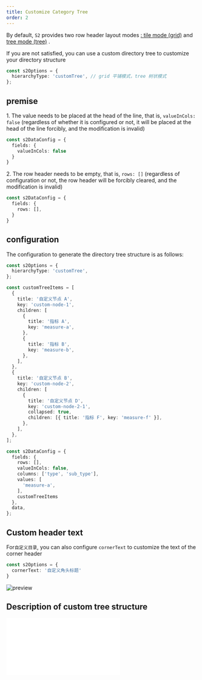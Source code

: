 ```yaml
---
title: Customize Category Tree
order: 2
---
```


By default, `S2` provides two row header layout modes [: tile mode (grid)](/examples/basic/pivot#grid) and [tree mode (tree)](/examples/basic/pivot#tree) .

If you are not satisfied, you can use a custom directory tree to customize your directory structure

```ts
const s2Options = {
  hierarchyType: 'customTree', // grid 平铺模式，tree 树状模式
};
```

<Playground data-mdast="html" path="custom/custom-tree/demo/custom-tree.ts" rid="container" height="400"></playground>

## premise

1\. The value needs to be placed at the head of the line, that is, `valueInCols: false` (regardless of whether it is configured or not, it will be placed at the head of the line forcibly, and the modification is invalid)

```ts
const s2DataConfig = {
  fields: {
    valueInCols: false
  }
}
```

2\. The row header needs to be empty, that is, `rows: []` (regardless of configuration or not, the row header will be forcibly cleared, and the modification is invalid)

```ts
const s2DataConfig = {
  fields: {
    rows: [],
  }
}
```

## configuration

The configuration to generate the directory tree structure is as follows:

```ts
const s2Options = {
  hierarchyType: 'customTree',
};

const customTreeItems = [
  {
    title: '自定义节点 A',
    key: 'custom-node-1',
    children: [
      {
        title: '指标 A',
        key: 'measure-a',
      },
      {
        title: '指标 B',
        key: 'measure-b',
      },
    ],
  },
  {
    title: '自定义节点 B',
    key: 'custom-node-2',
    children: [
      {
        title: '自定义节点 D',
        key: 'custom-node-2-1',
        collapsed: true,
        children: [{ title: '指标 F', key: 'measure-f' }],
      },
    ],
  },
];

const s2DataConfig = {
  fields: {
    rows: [],
    valueInCols: false,
    columns: ['type', 'sub_type'],
    values: [
      'measure-a',
    ],
    customTreeItems
  },
  data,
};
```

## Custom header text

For`自定义目录`, you can also configure `cornerText` to customize the text of the corner header

```ts
const s2Options = {
  cornerText: '自定义角头标题'
}
```

![preview](https://gw.alipayobjects.com/zos/antfincdn/fyUwaEw2S/3e38caa2-31eb-4272-9158-a1392b5e6f9e.png)

## Description of custom tree structure

<embed src="@/docs/common/custom/customTreeItem.zh.md"></embed>
